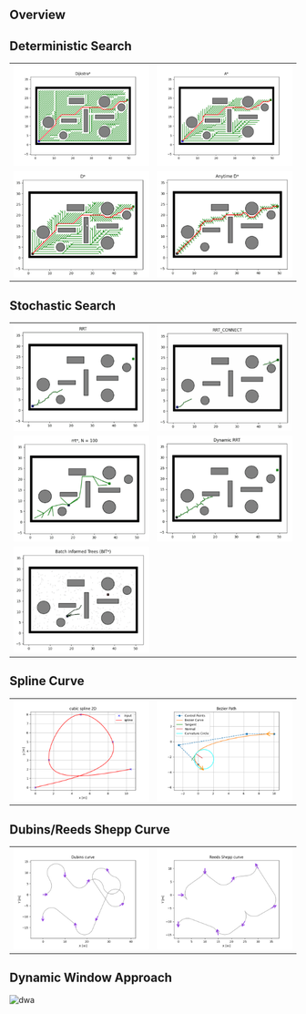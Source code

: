 Overview
----------

Deterministic Search
--------------------

<table>
<tbody>
  <tr>
    <td><img src="figure/Dijkstra.png" alt="dijkstra"></td>
    <td><img src="figure/astar.png" alt="A*"></td>
  </tr>
    <tr>
    <td><img src="figure/dstar.gif" alt="D*"></td>
    <td><img src="figure/anytime_dstar.gif" alt="Anytime D*"></td>
  </tr>
</tbody>
</table>

Stochastic Search
--------------------

<table>
<tbody>
  <tr>
    <td><img src="figure/rrt.gif" alt="RRT"></td>
    <td><img src="figure/rrt_connect.gif" alt="RRT Connect"></td>
  </tr>
  <tr>
    <td><img src="figure/rrtstar.gif" alt="RRT*"></td>
    <td><img src="figure/dynamic_rrt.gif" alt="Dynamic RRT"></td>
  </tr>
    <tr>
    <td><img src="figure/bitstar.gif" alt="BIT*"></td>

  </tr>
</tbody>
</table>


Spline Curve
----------

<table>
<tbody>
  <tr>
    <td><img src="figure/cubic_spline_2D.png" alt="cubic_spline"></td>
    <td><img src="figure/bezier_curve.png" alt="bezier_curve"></td>
  </tr>
</tbody>
</table>

<!-- Polynomail Trajectory
--------------------- -->
<!--
<table>
<tbody>
  <tr>
    <td><img src="figure/cubic_polynomial.gif" alt="cubic_polynomial"></td>
    <td><img src="figure/quintic_polynomial.gif" alt="quintic_polynomial"></td>
  </tr>
</tbody>
</table> -->

Dubins/Reeds Shepp Curve
----------

<table>
<tbody>
  <tr>
    <td><img src="figure/dubins_curve.png" alt="dubins_curve"></td>
    <td><img src="figure/rs_curve.png" alt="rs_curve"></td>
  </tr>
</tbody>
</table>


Dynamic Window Approach
-----------------------

![dwa](figure/dwa.gif)